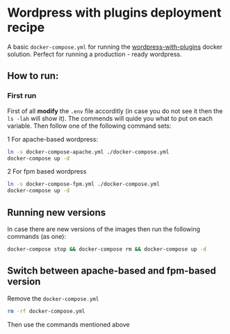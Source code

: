 # Wordpress with plugins deployment recipe

A basic `docker-compose.yml` for running the [wordpress-with-plugins](https://github.com/ellakcy/wordpress-with-plugins) docker solution. Perfect for running a production - ready wordpress.

## How to run:

### First run

First of all __modify__ the `.env` file accorditly (in case you do not see it then the `ls -lah` will show it). The commends will quide you what to put on each variable. Then follow one of the following command sets:

1 For apache-based wordpress:

  ```bash
  ln -s docker-compose-apache.yml ./docker-compose.yml
  docker-compose up -d
  ```

2 For fpm based wordpress

  ```bash
  ln -s docker-compose-fpm.yml ./docker-compose.yml
  docker-compose up -d
  ```

## Running new versions

In case there are new versions of the images then run the following commands (as one):

```bash
docker-compose stop && docker-compose rm && docker-compose up -d
```

## Switch between apache-based and fpm-based version

Remove the `docker-compose.yml`

```bash
rm -rf docker-compose.yml
```

Then use the commands mentioned above
